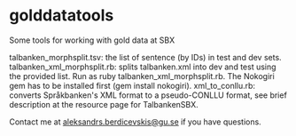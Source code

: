 # golddatatools
 Some tools for working with gold data at SBX

talbanken_morphsplit.tsv: the list of sentence (by IDs) in test and dev sets.
talbanken_xml_morphsplit.rb: splits talbanken.xml into dev and test using the provided list. Run as ruby talbanken_xml_morphsplit.rb. The Nokogiri gem has to be installed first (gem install nokogiri).
xml_to_conllu.rb: converts Språkbanken's XML format to a pseudo-CONLLU format, see brief description at the resource page for TalbankenSBX.


Contact me at aleksandrs.berdicevskis@gu.se if you have questions.